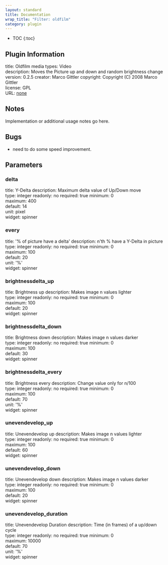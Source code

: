 ```yaml
---
layout: standard
title: Documentation
wrap_title: "Filter: oldfilm"
category: plugin
---
```

* TOC
{:toc}

## Plugin Information

title: Oldfilm
media types:
Video  
description: Moves the Picture up and down and random brightness change
version: 0.2.5
creator: Marco Gittler
copyright: Copyright (C) 2008 Marco Gittler  
license: GPL  
URL: [none](none)  

## Notes

Implementation or additional usage notes go here.

## Bugs

* need to do some speed improvement.


## Parameters

### delta

title: Y-Delta  description:
Maximum delta value of Up/Down move  
type: integer
readonly: no
required: true
minimum: 0  
maximum: 400  
default: 14  
unit: pixel  
widget: spinner  

### every

title: '% of picture have a delta'  description:
n&#39;th % have a Y-Delta in picture  
type: integer
readonly: no
required: true
minimum: 0  
maximum: 100  
default: 20  
unit: '%'  
widget: spinner  

### brightnessdelta_up

title: Brightness up  description:
Makes image n values lighter  
type: integer
readonly: no
required: true
minimum: 0  
maximum: 100  
default: 20  
widget: spinner  

### brightnessdelta_down

title: Brightness down  description:
Makes image n values darker  
type: integer
readonly: no
required: true
minimum: 0  
maximum: 100  
default: 30  
widget: spinner  

### brightnessdelta_every

title: Brightness every  description:
Change value only for n/100  
type: integer
readonly: no
required: true
minimum: 0  
maximum: 100  
default: 70  
unit: '%'  
widget: spinner  

### unevendevelop_up

title: Unevendevelop up  description:
Makes image n values lighter  
type: integer
readonly: no
required: true
minimum: 0  
maximum: 100  
default: 60  
widget: spinner  

### unevendevelop_down

title: Unevendevelop down  description:
Makes image n values darker  
type: integer
readonly: no
required: true
minimum: 0  
maximum: 100  
default: 20  
widget: spinner  

### unevendevelop_duration

title: Unevendevelop Duration  description:
Time (in frames) of a up/down cycle  
type: integer
readonly: no
required: true
minimum: 0  
maximum: 10000  
default: 70  
unit: '%'  
widget: spinner  

